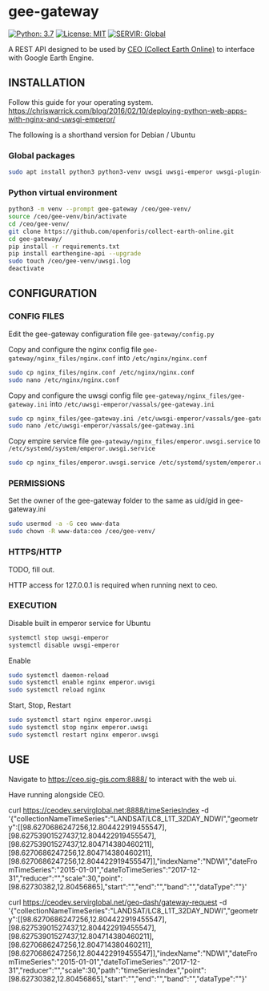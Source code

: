 # gee-gateway

[![Python: 3.7](https://img.shields.io/badge/python-3.7-blue.svg)](https://www.python.org/)
[![License: MIT](https://img.shields.io/badge/License-MIT-yellow.svg)](https://opensource.org/licenses/MIT)
[![SERVIR: Global](https://img.shields.io/badge/SERVIR-Global-green)](https://servirglobal.net)

A REST API designed to be used by [CEO (Collect Earth Online)](https://github.com/openforis/collect-earth-online) to interface with Google Earth Engine.

## INSTALLATION

Follow this guide for your operating system. https://chriswarrick.com/blog/2016/02/10/deploying-python-web-apps-with-nginx-and-uwsgi-emperor/

The following is a shorthand version for Debian / Ubuntu

### Global packages

```bash
sudo apt install python3 python3-venv uwsgi uwsgi-emperor uwsgi-plugin-python3 nginx-full
```

### Python virtual environment

```bash
python3 -m venv --prompt gee-gateway /ceo/gee-venv/
source /ceo/gee-venv/bin/activate
cd /ceo/gee-venv/
git clone https://github.com/openforis/collect-earth-online.git
cd gee-gateway/
pip install -r requirements.txt
pip install earthengine-api --upgrade
sudo touch /ceo/gee-venv/uwsgi.log
deactivate
```

## CONFIGURATION

### CONFIG FILES

Edit the gee-gateway configuration file `gee-gateway/config.py`

Copy and configure the nginx config file `gee-gateway/nginx_files/nginx.conf` into `/etc/nginx/nginx.conf`
```bash
sudo cp nginx_files/nginx.conf /etc/nginx/nginx.conf
sudo nano /etc/nginx/nginx.conf
```


Copy and configure the uwsgi config file `gee-gateway/nginx_files/gee-gateway.ini` into `/etc/uwsgi-emperor/vassals/gee-gateway.ini`
```bash
sudo cp nginx_files/gee-gateway.ini /etc/uwsgi-emperor/vassals/gee-gateway.ini
sudo nano /etc/uwsgi-emperor/vassals/gee-gateway.ini
```

Copy empire service file `gee-gateway/nginx_files/emperor.uwsgi.service` to `/etc/systemd/system/emperor.uwsgi.service`
```bash
sudo cp nginx_files/emperor.uwsgi.service /etc/systemd/system/emperor.uwsgi.service
```

### PERMISSIONS

Set the owner of the gee-gateway folder to the same as uid/gid in gee-gateway.ini
```bash
sudo usermod -a -G ceo www-data
sudo chown -R www-data:ceo /ceo/gee-venv/
```

### HTTPS/HTTP

TODO, fill out.

HTTP access for 127.0.0.1 is required when running next to ceo.

### EXECUTION

Disable built in emperor service for Ubuntu

```bash
systemctl stop uwsgi-emperor
systemctl disable uwsgi-emperor
```

Enable

```bash
sudo systemctl daemon-reload
sudo systemctl enable nginx emperor.uwsgi
sudo systemctl reload nginx
```

Start, Stop, Restart

```bash
sudo systemctl start nginx emperor.uwsgi
sudo systemctl stop nginx emperor.uwsgi
sudo systemctl restart nginx emperor.uwsgi
```

## USE

Navigate to https://ceo.sig-gis.com:8888/ to interact with the web ui.

Have running alongside CEO.

curl https://ceodev.servirglobal.net:8888/timeSeriesIndex -d '{"collectionNameTimeSeries":"LANDSAT/LC8_L1T_32DAY_NDWI","geometry":[[98.6270686247256,12.804422919455547],[98.62753901527437,12.804422919455547],[98.62753901527437,12.804714380460211],[98.6270686247256,12.804714380460211],[98.6270686247256,12.804422919455547]],"indexName":"NDWI","dateFromTimeSeries":"2015-01-01","dateToTimeSeries":"2017-12-31","reducer":"","scale":30,"point":[98.62730382,12.80456865],"start":"","end":"","band":"","dataType":""}'

curl https://ceodev.servirglobal.net/geo-dash/gateway-request -d '{"collectionNameTimeSeries":"LANDSAT/LC8_L1T_32DAY_NDWI","geometry":[[98.6270686247256,12.804422919455547],[98.62753901527437,12.804422919455547],[98.62753901527437,12.804714380460211],[98.6270686247256,12.804714380460211],[98.6270686247256,12.804422919455547]],"indexName":"NDWI","dateFromTimeSeries":"2015-01-01","dateToTimeSeries":"2017-12-31","reducer":"","scale":30,"path":"timeSeriesIndex","point":[98.62730382,12.80456865],"start":"","end":"","band":"","dataType":""}'
